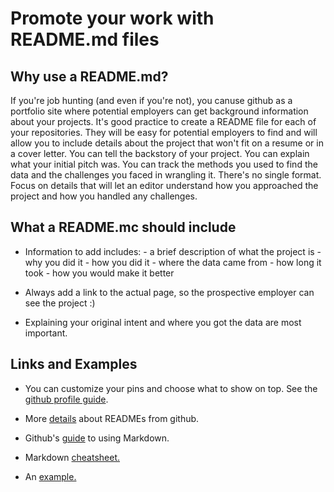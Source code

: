 # Promote your work with README.md files

## Why use a README.md?

If you're job hunting (and even if you're not), you canuse github as a portfolio site where potential employers can get background information about your projects. It's good practice to create a README file for each of your repositories. They will be easy for potential employers to find and will allow you to include details about the project that won't fit on a resume or in a cover letter. You can tell the backstory of your project. You can explain what your initial pitch was. You can track the methods you used to find the data and the challenges you faced in wrangling it. There's no single format. Focus on details that will let an editor understand how you approached the project and how you handled any challenges. 

## What a README.mc should include

* Information to add includes: 
      - a brief description of what the project is
      - why you did it 
      - how you did it
      - where the data came from
      - how long it took
      - how you would make it better 
      
* Always add a link to the actual page, so the prospective employer can see the project :)

* Explaining your original intent and where you got the data are most important. 

## Links and Examples

* You can customize your pins and choose what to show on top. See the [github profile guide](https://help.github.com/en/categories/setting-up-and-managing-your-github-profile).

* More [details](https://help.github.com/en/articles/about-readmes) about READMEs from github.

* Github's [guide](https://guides.github.com/features/mastering-markdown/) to using Markdown.

* Markdown [cheatsheet.](https://github.com/adam-p/markdown-here/wiki/Markdown-Cheatsheet#links)

* An [example.](https://github.com/adrianblanco/stats/tree/master/classification-tree-model)
 

